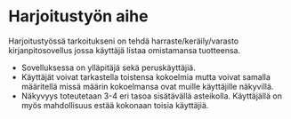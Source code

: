 # Harjoitustyön aihe
Harjoitustyössä tarkoitukseni on tehdä harraste/keräily/varasto kirjanpitosovellus jossa käyttäjä listaa omistamansa tuotteensa.
- Sovelluksessa on ylläpitäjä sekä peruskäyttäjiä. 
- Käyttäjät voivat tarkastella toistensa kokoelmia mutta voivat samalla määritellä missä määrin kokoelmansa ovat muille käyttäjille näkyvillä.
- Näkyvyys toteutetaan 3-4 eri tasoa sisätävällä asteikolla. Käyttäjällä on myös mahdollisuus estää kokonaan toisia käyttäjiä.
 
